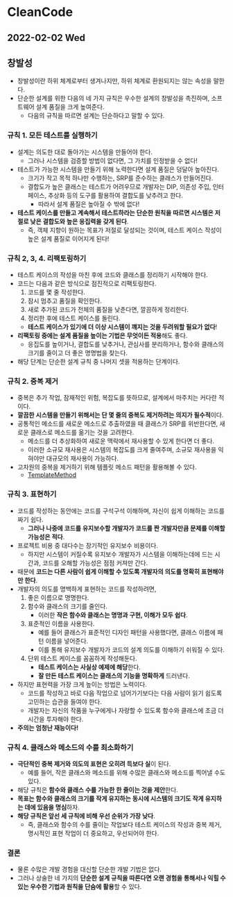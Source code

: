 # CleanCode
## 2022-02-02 Wed

## 창발성
* 창발성이란 하위 체계로부터 생겨나지만, 하위 체계로 환원되지는 않는 속성을 말한다.
* 단순한 설계를 위한 다음의 네 가지 규칙은 우수한 설계의 창발성을 촉진하며, 소프트웨어 설계 품질을 크게 높여준다.
  * 다음의 규칙을 따르면 설계는 단순하다고 말할 수 있다.
  
### 규칙 1. 모든 테스트를 실행하기
* 설계는 의도한 대로 돌아가는 시스템을 만들어야 한다.
  * 그러나 시스템을 검증할 방법이 없다면, 그 가치를 인정받을 수 없다!
* 테스트가 가능한 시스템을 만들기 위해 노력한다면 설계 품질은 덩달아 높아진다.
  * 크기가 작고 목적 하나만 수행하는, SRP를 준수하는 클래스가 만들어진다.
  * 결합도가 높은 클래스는 테스트가 어려우므로 개발자는 DIP, 의존성 주입, 인터페이스, 추상화 등의 도구를 활용하여 결합도를 낮추려고 한다.
    * 따라서 설계 품질은 높아질 수 밖에 없다!
* **테스트 케이스를 만들고 계속해서 테스트하라는 단순한 원칙을 따르면 시스템은 저절로 낮은 결합도와 높은 응집력을 갖게 된다**.
  * 즉, 객체 지향이 원하는 목표가 저절로 달성되는 것이며, 테스트 케이스 작성이 높은 설계 품질로 이어지게 된다!

### 규칙 2, 3, 4. 리팩토링하기
* 테스트 케이스의 작성을 마친 후에 코드와 클래스를 정리하기 시작해야 한다.
* 코드는 다음과 같은 방식으로 점진적으로 리팩토링한다.
  1. 코드를 몇 줄 작성한다.
  2. 잠시 멈추고 품질을 확인한다.
  3. 새로 추가된 코드가 전체의 품질을 낮춘다면, 깔끔하게 정리한다.
  4. 정리한 후에 테스트 케이스를 돌린다.
  * **테스트 케이스가 있기에 더 이상 시스템이 꺠지는 것을 두려워할 필요가 없다**!
* **리팩토링 중에는 설계 품질을 높이는 기법은 무엇이든 적용**해도 좋다.
  * 응집도를 높이거나, 결합도를 낮추거나, 관심사를 분리하거나, 함수와 클래스의 크기를 줄이고 더 좋은 명명법을 찾는다.
* 해당 단계는 단순한 설계 규칙 중 나머지 셋을 적용하는 단계이다.

### 규칙 2. 중복 제거
* 중복은 추가 작업, 잠재적인 위험, 복잡도를 뜻하므로, 설계에서 마주치는 커다란 적이다.
* **깔끔한 시스템을 만들기 위해서는 단 몇 줄의 중복도 제거하려는 의지가 필수적**이다.
* 공통적인 메소드를 새로운 메소드로 추출하였을 때 클래스가 SRP를 위반한다면, 새로운 클래스로 메소드를 옮기는 것을 고려한다.
  * 메소드를 더 추상화하여 새로운 맥락에서 재사용할 수 있게 한다면 더 좋다.
  * 이러한 소규모 재사용은 시스템의 복잡도를 크게 줄여주며, 소규모 재사용을 익혀야만 대규모의 재사용이 가능하다.
* 고차원의 중복을 제거하기 위해 템플릿 메소드 패턴을 활용해볼 수 있다.
  * [TemplateMethod](https://github.com/injuk/TIL/blob/master/Code/Pattern/Pattern001.md)

### 규칙 3. 표현하기
* 코드를 작성하는 동안에는 코드를 구석구석 이해하며, 자신이 쉽게 이해하는 코드를 짜기 쉽다.
  * **그러나 나중에 코드를 유지보수할 개발자가 코드를 짠 개발자만큼 문제를 이해할 가능성은 적다**.
* 프로젝트 비용 중 대다수는 장기적인 유지보수 비용이다.
  * 하지만 시스템이 커질수록 유지보수 개발자가 시스템을 이해하는데에 드는 시간과, 코드를 오해할 가능성은 점점 커져만 간다.
* 때문에 **코드는 다른 사람이 쉽게 이해할 수 있도록 개발자의 의도를 명확히 표현해야만 한다**.
* 개발자의 의도를 명백하게 표현하는 코드를 작성하려면,
  1. 좋은 이름으로 명명한다.
  2. 함수와 클래스의 크기를 줄인다.
     * 이러한 **작은 함수와 클래스는 명명과 구현, 이해가 모두 쉽다**. 
  3. 표준적인 이름을 사용한다.
     * 예를 들어 클래스가 표준적인 디자인 패턴을 사용했다면, 클래스 이름에 패턴 이름을 넣어준다.
     * 이를 통해 유지보수 개발자가 코드의 설계 의도를 이해하기 쉬워질 수 있다.
  4. 단위 테스트 케이스를 꼼꼼하게 작성해둔다.
     * **테스트 케이스는 사실상 예제에 해당**한다.
     * **잘 만든 테스트 케이스는 클래스의 기능을 명확하게** 드러낸다.
* 하지만 표현력을 가장 크게 높이는 방법은 노력이다.
  * 코드를 작성하고 바로 다음 작업으로 넘어가기보다는 다음 사람이 읽기 쉽도록 고민하는 습관을 들여야 한다.
  * 개발자는 자신의 작품을 누구에게나 자랑할 수 있도록 함수와 클래스에 조금 더 시간을 투자해야 한다.
* **주의는 엄청난 재능이다!**

### 규칙 4. 클래스와 메소드의 수를 최소화하기
* **극단적인 중복 제거와 의도의 표현은 오히려 득보다 실**이 된다.
  * 예를 들어, 작은 클래스와 메소드를 위해 수많은 클래스와 메소드를 찍어낼 수도 있다.
* 해당 규칙은 **함수와 클래스 수를 가능한 한 줄이는 것을 제안**한다.
* **목표는 함수와 클래스의 크기를 작게 유지하는 동시에 시스템의 크기도 작게 유지하는 데에 있음을 명심**하자.
* **해당 규칙은 앞선 세 규칙에 비해 우선 순위가 가장 낮다**.
  * 즉, 클래스와 함수의 수를 줄이는 작업보다 테스트 케이스의 작성과 중복 제거, 명시적인 표현 작업이 더 중요하고, 우선되어야 한다.

### 결론
* 물론 수많은 개발 경험을 대신할 단순한 개발 기법은 없다.
* 그러나 상술한 네 가지의 **단순한 설계 규칙을 따른다면 오랜 경험을 통해서나 익힐 수 있는 우수한 기법과 원칙을 단숨에 활용**할 수 있다.